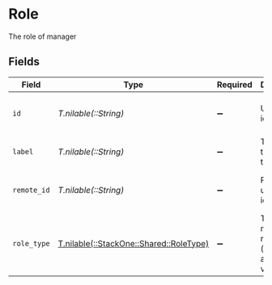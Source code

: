 # Role

The role of manager


## Fields

| Field                                                                      | Type                                                                       | Required                                                                   | Description                                                                | Example                                                                    |
| -------------------------------------------------------------------------- | -------------------------------------------------------------------------- | -------------------------------------------------------------------------- | -------------------------------------------------------------------------- | -------------------------------------------------------------------------- |
| `id`                                                                       | *T.nilable(::String)*                                                      | :heavy_minus_sign:                                                         | Unique identifier                                                          | 8187e5da-dc77-475e-9949-af0f1fa4e4e3                                       |
| `label`                                                                    | *T.nilable(::String)*                                                      | :heavy_minus_sign:                                                         | The label of the role type                                                 | Admin                                                                      |
| `remote_id`                                                                | *T.nilable(::String)*                                                      | :heavy_minus_sign:                                                         | Provider's unique identifier                                               | 8187e5da-dc77-475e-9949-af0f1fa4e4e3                                       |
| `role_type`                                                                | [T.nilable(::StackOne::Shared::RoleType)](../../models/shared/roletype.md) | :heavy_minus_sign:                                                         | The manager role type (e.g., admin, viewer)                                | admin                                                                      |